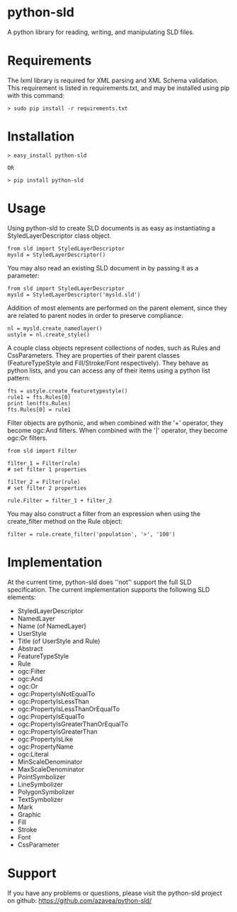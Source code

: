 python-sld
==========

A python library for reading, writing, and manipulating SLD files.

Requirements
============

The lxml library is required for XML parsing and XML Schema validation. This 
requirement is listed in requirements.txt, and may be installed using pip with
this command:

    > sudo pip install -r requirements.txt

Installation
============

    > easy_install python-sld

    OR

    > pip install python-sld

Usage
=====

Using python-sld to create SLD documents is as easy as instantiating a 
StyledLayerDescriptor class object.

    from sld import StyledLayerDescriptor
    mysld = StyledLayerDescriptor()

You may also read an existing SLD document in by passing it as a parameter:

    from sld import StyledLayerDescriptor
    mysld = StyledLayerDescriptor('mysld.sld')

Addition of most elements are performed on the parent element, since they are
related to parent nodes in order to preserve compliance:

    nl = mysld.create_namedlayer()
    ustyle = nl.create_style()

A couple class objects represent collections of nodes, such as Rules and 
CssParameters. They are properties of their parent classes (FeatureTypeStyle
and Fill/Stroke/Font respectively). They behave as python lists, and you
can access any of their items using a python list pattern:

    fts = ustyle.create_featuretypestyle()
    rule1 = fts.Rules[0]
    print len(fts.Rules)
    fts.Rules[0] = rule1

Filter objects are pythonic, and when combined with the '+' operator, they
become ogc:And filters.  When combined with the '|' operator, they become
ogc:Or filters.

    from sld import Filter

    filter_1 = Filter(rule)
    # set filter 1 properties

    filter_2 = Filter(rule)
    # set filter 2 properties

    rule.Filter = filter_1 + filter_2

You may also construct a filter from an expression when using the create_filter
method on the Rule object:

    filter = rule.create_filter('population', '>', '100')


Implementation
==============

At the current time, python-sld does ''not'' support the full SLD 
specification. The current implementation supports the following SLD elements:

  - StyledLayerDescriptor
  - NamedLayer
  - Name (of NamedLayer)
  - UserStyle
  - Title (of UserStyle and Rule)
  - Abstract
  - FeatureTypeStyle
  - Rule
  - ogc:Filter
  - ogc:And
  - ogc:Or
  - ogc:PropertyIsNotEqualTo
  - ogc:PropertyIsLessThan
  - ogc:PropertyIsLessThanOrEqualTo
  - ogc:PropertyIsEqualTo
  - ogc:PropertyIsGreaterThanOrEqualTo
  - ogc:PropertyIsGreaterThan
  - ogc:PropertyIsLike
  - ogc:PropertyName
  - ogc:Literal
  - MinScaleDenominator
  - MaxScaleDenominator
  - PointSymbolizer
  - LineSymbolizer
  - PolygonSymbolizer
  - TextSymbolizer
  - Mark
  - Graphic
  - Fill
  - Stroke
  - Font
  - CssParameter

Support
=======

If you have any problems or questions, please visit the python-sld project on
github: https://github.com/azavea/python-sld/

